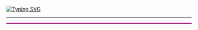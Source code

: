 [![Typing SVG](https://readme-typing-svg.demolab.com?font=Fira+Code&pause=1000&color=e310a4&center=true&vCenter=true&multiline=true&width=600&lines=Hi%2C+I'm+Sara!;Welcome+to+my+GitHub+page.;FrontEnd+Developer+%7C+React+Enthusiast+%7C+UI%2FUX+Lover)](https://github.com/sarah53nk)

---

<hr style="border: 1px solid #e310a4;"/>



<!--
**sarah53nk/sarah53nk** is a ✨ _special_ ✨ repository because its `README.md` (this file) appears on your GitHub profile.

Here are some ideas to get you started:

- 🔭 I’m currently working on ...
- 🌱 I’m currently learning ...
- 👯 I’m looking to collaborate on ...
- 🤔 I’m looking for help with ...
- 💬 Ask me about ...
- 📫 How to reach me: ...
- 😄 Pronouns: ...
- ⚡ Fun fact: ...
-->
